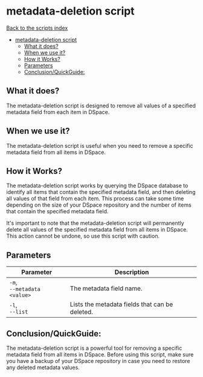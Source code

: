 # metadata-deletion script
[Back to the scripts index](index.md)
<!-- TOC -->
* [metadata-deletion script](#metadata-deletion-script)
  * [What it does?](#what-it-does)
  * [When we use it?](#when-we-use-it)
  * [How it Works?](#how-it-works)
  * [Parameters](#parameters)
  * [Conclusion/QuickGuide:](#conclusionquickguide)
<!-- TOC -->
## What it does?

The metadata-deletion script is designed to remove all values of a specified metadata field from each item in DSpace.

## When we use it?

The metadata-deletion script is useful when you need to remove a specific metadata field from all items in DSpace.

## How it Works?

The metadata-deletion script works by querying the DSpace database to identify all items that contain the specified
metadata field, and then deleting all values of that field from each item. This process can take some time depending on
the size of your DSpace repository and the number of items that contain the specified metadata field.

It's important to note that the metadata-deletion script will permanently delete all values of the specified metadata
field from all items in DSpace. This action cannot be undone, so use this script with caution.

## Parameters

| Parameter                       | Description                                    |
|---------------------------------|------------------------------------------------|
| `-m`, <br/>`--metadata <value>` | The metadata field name.                       |
| `-l`, <br/>`--list`             | Lists the metadata fields that can be deleted. |

## Conclusion/QuickGuide:

The metadata-deletion script is a powerful tool for removing a specific metadata field from all items in DSpace. Before
using this script, make sure you have a backup of your DSpace repository in case you need to restore any deleted
metadata values.
